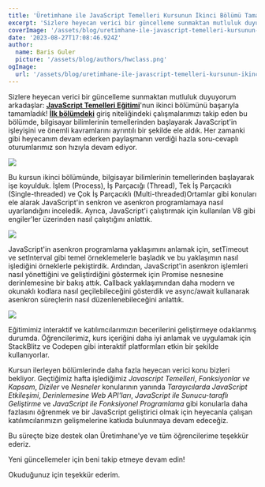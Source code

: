 ```yaml
---
title: 'Üretimhane ile JavaScript Temelleri Kursunun İkinci Bölümü Tamamlandı!'
excerpt: 'Sizlere heyecan verici bir güncelleme sunmaktan mutluluk duyuyorum arkadaşlar!'
coverImage: '/assets/blog/uretimhane-ile-javascript-temelleri-kursunun-ikinci-bolumu-tamamlandi/cover.png'
date: '2023-08-27T17:08:46.924Z'
author:
  name: Baris Guler
  picture: '/assets/blog/authors/hwclass.png'
ogImage:
  url: '/assets/blog/uretimhane-ile-javascript-temelleri-kursunun-ikinci-bolumu-tamamlandi/cover.png'
---
```


Sizlere heyecan verici bir güncelleme sunmaktan mutluluk duyuyorum arkadaşlar: **[JavaScript Temelleri Eğitimi](https://uretimhane.com.tr/etkinlikler/javascript-egitimi/)**'nun ikinci bölümünü başarıyla tamamladık! **[İlk bölümdeki](https://www.hwclass.dev/posts/uretimhane-ile-javascript-temelleri-kursunun-ikinci-bolumu-tamamlandi)** giriş niteliğindeki çalışmalarımızı takip eden bu bölümde, bilgisayar bilimlerinin temellerinden başlayarak JavaScript'in işleyişini ve önemli kavramlarını ayrıntılı bir şekilde ele aldık. Her zamanki gibi heyecanım devam ederken paylaşmanın verdiği hazla soru-cevaplı oturumlarımız son hızıyla devam ediyor.

![](/assets/blog/uretimhane-ile-javascript-temelleri-kursunun-ikinci-bolumu-tamamlandi/course.png)

Bu kursun ikinci bölümünde, bilgisayar bilimlerinin temellerinden başlayarak işe koyulduk. İşlem (Process), İş Parçacığı (Thread), Tek İş Parçacıklı (Single-threaded) ve Çok İş Parçacıklı (Multi-threaded)Ortamlar gibi konuları ele alarak JavaScript'in senkron ve asenkron programlamaya nasıl uyarlandığını inceledik. Ayrıca, JavaScript'i çalıştırmak için kullanılan V8 gibi engiler'ler üzerinden nasıl çalıştığını anlattık.

![](/assets/blog/uretimhane-ile-javascript-temelleri-kursunun-ikinci-bolumu-tamamlandi/presentations.png)

JavaScript'in asenkron programlama yaklaşımını anlamak için, setTimeout ve setInterval gibi temel örneklemelerle başladık ve bu yaklaşımın nasıl işlediğini örneklerle pekiştirdik. Ardından, JavaScript'in asenkron işlemleri nasıl yönettiğini ve geliştirdiğini göstermek için Promise nesnesine derinlemesine bir bakış attık. Callback yaklaşımından daha modern ve okunaklı kodlara nasıl geçilebileceğini gösterdik ve async/await kullanarak asenkron süreçlerin nasıl düzenlenebileceğini anlattık.

![](/assets/blog/uretimhane-ile-javascript-temelleri-kursunun-ikinci-bolumu-tamamlandi/notion.png)

Eğitimimiz interaktif ve katılımcılarımızın becerilerini geliştirmeye odaklanmış durumda. Öğrencilerimiz, kurs içeriğini daha iyi anlamak ve uygulamak için StackBlitz ve Codepen gibi interaktif platformları etkin bir şekilde kullanıyorlar.

Kursun ilerleyen bölümlerinde daha fazla heyecan verici konu bizleri bekliyor. Geçtiğimiz hafta işlediğimiz _Javascript Temelleri_, _Fonksiyonlar ve Kapsam_,  _Diziler_ ve _Nesneler_ konularının yanında _Tarayıcılarda JavaScript Etkileşimi_, _Derinlemesine Web API'ları_, _JavaScript ile Sunucu-taraflı Geliştirme_ ve _JavaScript ile Fonksiyonel Programlama_ gibi konularla daha fazlasını öğrenmek ve bir JavaScript geliştirici olmak için heyecanla çalışan katılımcılarımızın gelişmelerine katkıda bulunmaya devam edeceğiz.

Bu süreçte bize destek olan Üretimhane'ye ve tüm öğrencilerime teşekkür ederiz.

Yeni güncellemeler için beni takip etmeye devam edin!

Okuduğunuz için teşekkür ederim.
